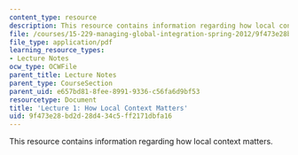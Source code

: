```yaml
---
content_type: resource
description: This resource contains information regarding how local context matters.
file: /courses/15-229-managing-global-integration-spring-2012/9f473e28bd2d28d434c5ff2171dbfa16_MIT15_229S12_lec01.pdf
file_type: application/pdf
learning_resource_types:
- Lecture Notes
ocw_type: OCWFile
parent_title: Lecture Notes
parent_type: CourseSection
parent_uid: e657bd81-8fee-8991-9336-c56fa6d9bf53
resourcetype: Document
title: 'Lecture 1: How Local Context Matters'
uid: 9f473e28-bd2d-28d4-34c5-ff2171dbfa16
---
```

This resource contains information regarding how local context matters.


